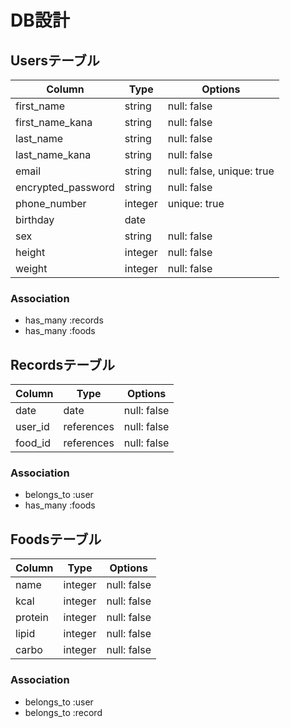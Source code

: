 # DB設計

## Usersテーブル
|Column|Type|Options|
|------|----|-------|
|first_name|string|null: false|
|first_name_kana|string|null: false|
|last_name|string|null: false|
|last_name_kana|string|null: false|
|email|string|null: false, unique: true|
|encrypted_password|string|null: false|
|phone_number|integer|unique: true|
|birthday|date||
|sex|string|null: false|
|height|integer|null: false|
|weight|integer|null: false|

### Association
- has_many :records
- has_many :foods


## Recordsテーブル
|Column|Type|Options|
|------|----|-------|
|date|date|null: false|
|user_id|references|null: false|
|food_id|references|null: false|

### Association
- belongs_to :user
- has_many :foods


## Foodsテーブル
|Column|Type|Options|
|------|----|-------|
|name|integer|null: false|
|kcal|integer|null: false|
|protein|integer|null: false|
|lipid|integer|null: false|
|carbo|integer|null: false|

### Association
- belongs_to :user
- belongs_to :record
